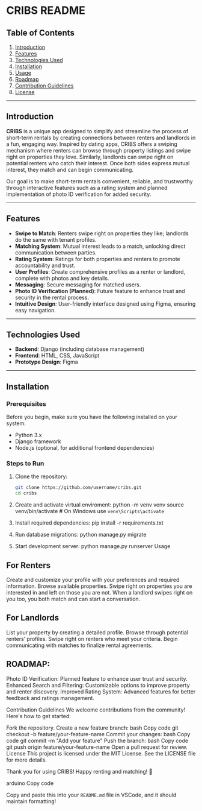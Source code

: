 # CRIBS README

## Table of Contents
1. [Introduction](#introduction)
2. [Features](#features)
3. [Technologies Used](#technologies-used)
4. [Installation](#installation)
5. [Usage](#usage)
6. [Roadmap](#roadmap)
7. [Contribution Guidelines](#contribution-guidelines)
8. [License](#license)

---

## Introduction

**CRIBS** is a unique app designed to simplify and streamline the process of short-term rentals by creating connections between renters and landlords in a fun, engaging way. Inspired by dating apps, CRIBS offers a swiping mechanism where renters can browse through property listings and swipe right on properties they love. Similarly, landlords can swipe right on potential renters who catch their interest. Once both sides express mutual interest, they match and can begin communicating.

Our goal is to make short-term rentals convenient, reliable, and trustworthy through interactive features such as a rating system and planned implementation of photo ID verification for added security.

---

## Features

- **Swipe to Match**: Renters swipe right on properties they like; landlords do the same with tenant profiles.
- **Matching System**: Mutual interest leads to a match, unlocking direct communication between parties.
- **Rating System**: Ratings for both properties and renters to promote accountability and trust.
- **User Profiles**: Create comprehensive profiles as a renter or landlord, complete with photos and key details.
- **Messaging**: Secure messaging for matched users.
- **Photo ID Verification (Planned)**: Future feature to enhance trust and security in the rental process.
- **Intuitive Design**: User-friendly interface designed using Figma, ensuring easy navigation.

---

## Technologies Used

- **Backend**: Django (including database management)
- **Frontend**: HTML, CSS, JavaScript
- **Prototype Design**: Figma

---

## Installation

### Prerequisites

Before you begin, make sure you have the following installed on your system:
- Python 3.x
- Django framework
- Node.js (optional, for additional frontend dependencies)

### Steps to Run

1. Clone the repository:
   ```bash
   git clone https://github.com/username/cribs.git
   cd cribs


2. Create and activate virtual enviroment:
python -m venv venv
source venv/bin/activate  # On Windows use `venv\Scripts\activate`


3. Install required dependencies:
pip install -r requirements.txt

4. Run database migrations:
python manage.py migrate

5. Start development server:
python manage.py runserver
Usage



## For Renters
Create and customize your profile with your preferences and required information.
Browse available properties.
Swipe right on properties you are interested in and left on those you are not.
When a landlord swipes right on you too, you both match and can start a conversation.

## For Landlords
List your property by creating a detailed profile.
Browse through potential renters’ profiles.
Swipe right on renters who meet your criteria.
Begin communicating with matches to finalize rental agreements.

## ROADMAP:
Photo ID Verification: Planned feature to enhance user trust and security.
Enhanced Search and Filtering: Customizable options to improve property and renter discovery.
Improved Rating System: Advanced features for better feedback and ratings management.

Contribution Guidelines
We welcome contributions from the community! Here's how to get started:

Fork the repository.
Create a new feature branch:
bash
Copy code
git checkout -b feature/your-feature-name
Commit your changes:
bash
Copy code
git commit -m "Add your feature"
Push the branch:
bash
Copy code
git push origin feature/your-feature-name
Open a pull request for review.
License
This project is licensed under the MIT License. See the LICENSE file for more details.

Thank you for using CRIBS! Happy renting and matching! 🎉

arduino
Copy code

Copy and paste this into your `README.md` file in VSCode, and it should maintain formatting!





